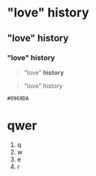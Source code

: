# "love" history
## "love" history
### "love" history
> "love" **history**

> "love" history

`#0969DA`

# qwer
1. q
2. w
3. e
4. r

